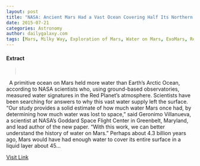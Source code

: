 ```yaml
---
layout: post
title: "NASA: Ancient Mars Had a Vast Ocean Covering Half Its Northern Hemisphere"
date: 2015-07-21
categories: Astronomy
author: dailygalaxy.com
tags: [Mars, Milky Way, Exploration of Mars, Water on Mars, ExoMars, Rover (space exploration), Water, Planets, Astronautics, Outer space, Planetary science, Solar System, Planets of the Solar System, Spaceflight, Space science, Astronomy, Physical sciences]
---
```





#### Extract
> 
 

 
A primitive ocean on Mars held more water than Earth’s Arctic Ocean, according to NASA scientists who, using ground-based observatories, measured water signatures in the Red Planet’s atmosphere. Scientists have been searching for answers to why this vast water supply left the surface.
“Our study provides a solid estimate of how much water Mars once had, by determining how much water was lost to space,” said Geronimo Villanueva, a scientist at NASA’s Goddard Space Flight Center in Greenbelt, Maryland, and lead author of the new paper. “With this work, we can better understand the history of water on Mars.”
Perhaps about 4.3 billion years ago, Mars would have had enough water to cover its entire surface in a liquid layer about 45...



[Visit Link](http://feedproxy.google.com/~r/TheDailyGalaxyNewsFromPlanetEarthBeyond/~3/vAr16tXjnjI/nasa-4-billion-years-ago-mars-had-a-vast-ocean-covering-half-of-northern-hemisphere.html)



